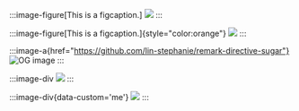 :::image-figure[This is a figcaption.]
![](https://images.pexels.com/photos/237271/pexels-photo-237271.jpeg)
:::

:::image-figure[This is a figcaption.]{style="color:orange"}
![](https://images.pexels.com/photos/237272/pexels-photo-237272.jpeg)
:::

:::image-a{href="https://github.com/lin-stephanie/remark-directive-sugar"}
![OG image](https://images.pexels.com/photos/237272/pexels-photo-237272.jpeg)
:::

:::image-div
![](https://images.pexels.com/photos/237272/pexels-photo-237272.jpeg)
:::

:::image-div{data-custom='me'}
![](https://images.pexels.com/photos/237272/pexels-photo-237272.jpeg)
:::
